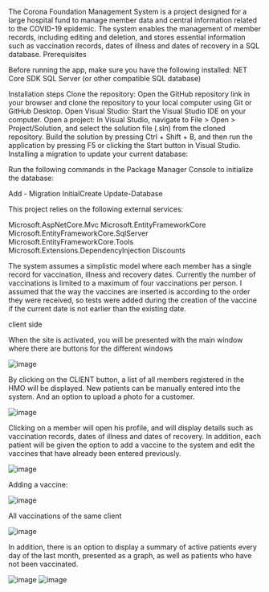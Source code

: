 The Corona Foundation Management System is a project designed for a large hospital fund to manage member data and central information related to the COVID-19 epidemic. The system enables the management of member records, including editing and deletion, and stores essential information such as vaccination records, dates of illness and dates of recovery in a SQL database.
Prerequisites

Before running the app, make sure you have the following installed:
NET Core SDK
SQL Server (or other compatible SQL database)

Installation steps
Clone the repository: Open the GitHub repository link in your browser and clone the repository to your local computer using Git or GitHub Desktop.
Open Visual Studio: Start the Visual Studio IDE on your computer.
Open a project: In Visual Studio, navigate to File > Open > Project/Solution, and select the solution file (.sln) from the cloned repository.
  Build the solution by pressing Ctrl + Shift + B, and then run the application by pressing F5 or clicking the Start button in Visual Studio.
Installing a migration to update your current database:

Run the following commands in the Package Manager Console to initialize the database:

Add - Migration InitialCreate
Update-Database


This project relies on the following external services:

Microsoft.AspNetCore.Mvc
Microsoft.EntityFrameworkCore
Microsoft.EntityFrameworkCore.SqlServer
Microsoft.EntityFrameworkCore.Tools
Microsoft.Extensions.DependencyInjection
Discounts


The system assumes a simplistic model where each member has a single record for vaccination, illness and recovery dates.
Currently the number of vaccinations is limited to a maximum of four vaccinations per person.
I assumed that the way the vaccines are inserted is according to the order they were received,
 so tests were added during the creation of the vaccine if the current date is not earlier than the existing date.

 
client side

When the site is activated, you will be presented with the main window where there are buttons for the different windows


![image](https://github.com/debiroz10/hadasimExe1new/assets/117022114/d520ce6e-53b7-4cad-a934-6b792bdfc27c)

By clicking on the CLIENT button, a list of all members registered in the HMO will be displayed.
New patients can be manually entered into the system. And an option to upload a photo for a customer.


![image](https://github.com/debiroz10/hadasimExe1new/assets/117022114/869e6e8b-6789-4a58-a831-94ea70c4fce6)


Clicking on a member will open his profile, and will display details such as vaccination records, dates of illness and dates of recovery.
 In addition, each patient will be given the option to add a vaccine to the system and edit the vaccines that have already been entered previously.

 
![image](https://github.com/debiroz10/hadasimExe1new/assets/117022114/6e9cb921-d683-46f1-be50-2d9209635566)


Adding a vaccine:


![image](https://github.com/debiroz10/hadasimExe1new/assets/117022114/f5145e10-9c3e-4a39-aa07-4e5746c7f76f)


All vaccinations of the same client


![image](https://github.com/debiroz10/hadasimExe1new/assets/117022114/494150b1-10e0-4aab-b6b0-7f48de29fd4b)



In addition, there is an option to display a summary of active patients every day of the last month, presented as 
a graph, as well as patients who have not been vaccinated.


![image](https://github.com/debiroz10/hadasimExe1new/assets/117022114/99ed42c3-e1e1-44e7-b652-98b8b366bca0)
![image](https://github.com/debiroz10/hadasimExe1new/assets/117022114/9e5e4bd3-143d-46fa-94d0-f5345b120150)






